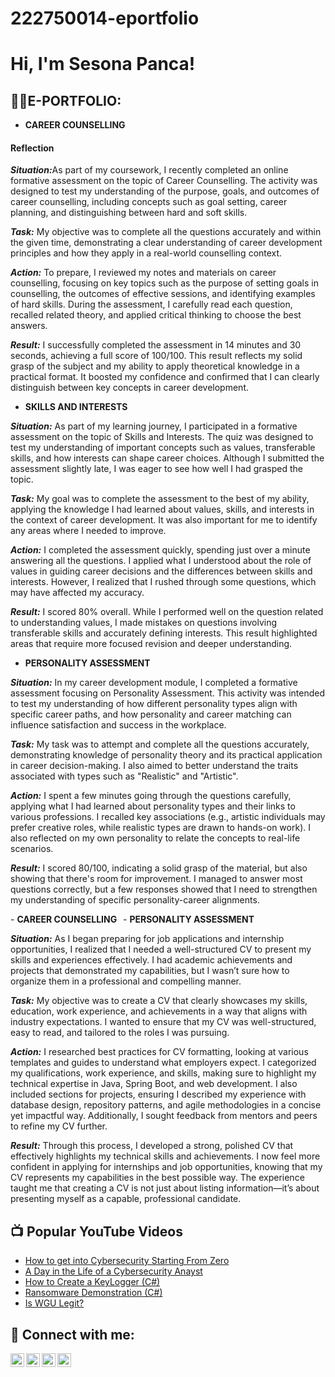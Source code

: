 # 222750014-eportfolio
<h1>Hi, I'm Sesona Panca!</h1>

<h2>👨‍💻E-PORTFOLIO:</h2>

- <b>CAREER COUNSELLING </b>
<h4>Reflection</h4>
<p><b><i>Situation:</b></i>As part of my coursework, I recently completed an online formative assessment on the topic of Career Counselling. The activity was designed to test my understanding of the purpose, goals, and outcomes of career counselling, including concepts such as goal setting, career planning, and distinguishing between hard and soft skills. </p>

<p><b><i>Task:</b></i>
My objective was to complete all the questions accurately and within the given time, demonstrating a clear understanding of career development principles and how they apply in a real-world counselling context. </p>
  
<p><b><i>Action:</b></i>
To prepare, I reviewed my notes and materials on career counselling, focusing on key topics such as the purpose of setting goals in counselling, the outcomes of effective sessions, and identifying examples of hard skills. During the assessment, I carefully read each question, recalled related theory, and applied critical thinking to choose the best answers.
<p><b><i>Result:</b></i>
I successfully completed the assessment in 14 minutes and 30 seconds, achieving a full score of 100/100. This result reflects my solid grasp of the subject and my ability to apply theoretical knowledge in a practical format. It boosted my confidence and confirmed that I can clearly distinguish between key concepts in career development.</p>
  
- <b>SKILLS AND INTERESTS </b>
<p><b><i>Situation:</b></i>
As part of my learning journey, I participated in a formative assessment on the topic of Skills and Interests. The quiz was designed to test my understanding of important concepts such as values, transferable skills, and how interests can shape career choices. Although I submitted the assessment slightly late, I was eager to see how well I had grasped the topic. </p>
<p><b><i>Task:</b></i>
My goal was to complete the assessment to the best of my ability, applying the knowledge I had learned about values, skills, and interests in the context of career development. It was also important for me to identify any areas where I needed to improve. </p>
<p><b><i>Action:</b></i>
I completed the assessment quickly, spending just over a minute answering all the questions. I applied what I understood about the role of values in guiding career decisions and the differences between skills and interests. However, I realized that I rushed through some questions, which may have affected my accuracy.</p>
<p><b><i>Result:</b></i>
I scored 80% overall. While I performed well on the question related to understanding values, I made mistakes on questions involving transferable skills and accurately defining interests. This result highlighted areas that require more focused revision and deeper understanding.</p>

- <b>PERSONALITY ASSESSMENT   </b>

<p><b><i>Situation:</b></i>
In my career development module, I completed a formative assessment focusing on Personality Assessment. This activity was intended to test my understanding of how different personality types align with specific career paths, and how personality and career matching can influence satisfaction and success in the workplace.</p>
<p><b><i>Task:</b></i>
My task was to attempt and complete all the questions accurately, demonstrating knowledge of personality theory and its practical application in career decision-making. I also aimed to better understand the traits associated with types such as "Realistic" and "Artistic".</p>
<p><b><i>Action:</b></i>
I spent a few minutes going through the questions carefully, applying what I had learned about personality types and their links to various professions. I recalled key associations (e.g., artistic individuals may prefer creative roles, while realistic types are drawn to hands-on work). I also reflected on my own personality to relate the concepts to real-life scenarios.</p>
<p><b><i>Result:</b></i>
I scored 80/100, indicating a solid grasp of the material, but also showing that there's room for improvement. I managed to answer most questions correctly, but a few responses showed that I need to strengthen my understanding of specific personality-career alignments.</p>
- <b>CAREER COUNSELLING </b>   
- <b>PERSONALITY ASSESSMENT   </b>
<p><b><i>Situation:</b></i>
As I began preparing for job applications and internship opportunities, I realized that I needed a well-structured CV to present my skills and experiences effectively. I had academic achievements and projects that demonstrated my capabilities, but I wasn’t sure how to organize them in a professional and compelling manner.</p>
<p><b><i>Task:</b></i>
My objective was to create a CV that clearly showcases my skills, education, work experience, and achievements in a way that aligns with industry expectations. I wanted to ensure that my CV was well-structured, easy to read, and tailored to the roles I was pursuing.</p>
<p><b><i>Action:</b></i>
I researched best practices for CV formatting, looking at various templates and guides to understand what employers expect. I categorized my qualifications, work experience, and skills, making sure to highlight my technical expertise in Java, Spring Boot, and web development. I also included sections for projects, ensuring I described my experience with database design, repository patterns, and agile methodologies in a concise yet impactful way. Additionally, I sought feedback from mentors and peers to refine my CV further.</p>
<p><b><i>Result:</b></i>
Through this process, I developed a strong, polished CV that effectively highlights my technical skills and achievements. I now feel more confident in applying for internships and job opportunities, knowing that my CV represents my capabilities in the best possible way. The experience taught me that creating a CV is not just about listing information—it’s about presenting myself as a capable, professional candidate.</p>





<h2>📺 Popular YouTube Videos</h2>

- [How to get into Cybersecurity Starting From Zero](https://www.youtube.com/watch?v=a83ASGn_V_s)
- [A Day in the Life of a Cybersecurity Anayst](https://www.youtube.com/watch?v=uHy3oM7NnoU)
- [How to Create a KeyLogger (C#)](https://www.youtube.com/watch?v=N-L9hklSlNk)
- [Ransomware Demonstration (C#)](https://www.youtube.com/watch?v=OfvdQeh79s0)
- [Is WGU Legit?](https://www.youtube.com/watch?v=E2MwRWxDBkA)

<h2> 🤳 Connect with me:</h2>

[<img align="left" alt="JoshMadakor | YouTube" width="22px" src="https://cdn.jsdelivr.net/npm/simple-icons@v3/icons/youtube.svg" />][youtube]
[<img align="left" alt="JoshMadakor | Twitter" width="22px" src="https://cdn.jsdelivr.net/npm/simple-icons@v3/icons/twitter.svg" />][twitter]
[<img align="left" alt="JoshMadakor | LinkedIn" width="22px" src="https://cdn.jsdelivr.net/npm/simple-icons@v3/icons/linkedin.svg" />][linkedin]
[<img align="left" alt="JoshMadakor | Instagram" width="22px" src="https://cdn.jsdelivr.net/npm/simple-icons@v3/icons/instagram.svg" />][instagram]

[twitter]: https://twitter.com/joshmadakor
[youtube]: https://www.youtube.com/c/joshmadakor
[instagram]: https://www.instagram.com/joshmadakor/
[linkedin]: https://linkedin.com/in/joshmadakor

<!--
**joshmadakor1/joshmadakor1** is a ✨ _special_ ✨ repository because its `README.md` (this file) appears on your GitHub profile.

Here are some ideas to get you started:

- 🔭 I’m currently working on ...
- 🌱 I’m currently learning ...
- 👯 I’m looking to collaborate on ...
- 🤔 I’m looking for help with ...
- 💬 Ask me about ...
- 📫 How to reach me: ...
- 😄 Pronouns: ...
- ⚡ Fun fact: ...
-->
